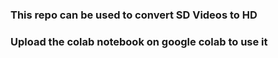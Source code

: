 ### This repo can be used to convert SD Videos to HD
### Upload the colab notebook on google colab to use it

